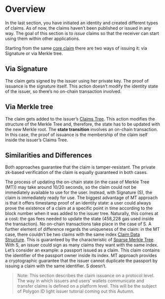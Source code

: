# Overview

In the last section, you have initiated an identity and created different types of claims. As of now, the claims haven’t been published or issued in any way. The goal of this section is to *issue* claims so that the receiver can start using them within other applications. 

Starting from the same [core claim](./claim/generic-claim.md) there are two ways of issuing it: via Signature or via Merkle tree.

## Via Signature

The claim gets signed by the issuer using her private key. The proof of issuance is the signature itself. This action doesn’t modify the identity state of the issuer, so there’s no on-chain transaction involved.

## Via Merkle tree

The claim gets added to the issuer’s [Claims Tree](./identity/identity-structure.md). This action modifies the structure of the Merkle Tree and, therefore, the state has to be updated with the new Merkle root. The **state transition** involves an on-chain transaction. In this case, the proof of issuance is the membership of the claim iself inside the issuer’s Claims Tree.

## Similarities and Differences

Both approaches guarantee that the claim is tamper-resistant. The private zk-based verification of the claim is equally guaranteed in both cases.

The process of updating the on-chain state (in the case of Merkle Tree (MT)) may take around 10/20 seconds, so the claim could not be immediately available to use for the user. Instead, with Signature (S), the claim is immediately ready for use. The biggest advantage of MT approach is that it offers timestamp proof of an identity state: a user could always prove the existence of a claim at a specific point in time according to the block number when it was added to the issuer tree. Naturally, this comes at a cost: the gas fees needed to update the state (458,228 gas used inside the transaction). No on-chain transactions take place in the case of S. 
A further element of difference regards the uniqueness of the claim: in the MT case, there couldn’t be two claims with the same index [Claim Data Structure](https://docs.iden3.io/protocol/claims-structure). This is guaranteed by the characteristic of [Sparse Merkle Tree](./mt.md). With S, an issuer could sign as many claims they want with the same index. Let’s consider an example: a passport issued as a claim. This claim contains the identifier of the passport owner inside its index. MT approach provides a cryptographic guarantee that the issuer cannot duplicate the passport by issuing a claim with the same identifier. S doesn’t.

> Note: This section describes the claim issuance on a protocol level. The way in which issuers and users’ wallets communicate and transfer claims is defined on a platform level. This will be the subject of Polygon ID light issuer tutorial coming out this Autumn. 
 
